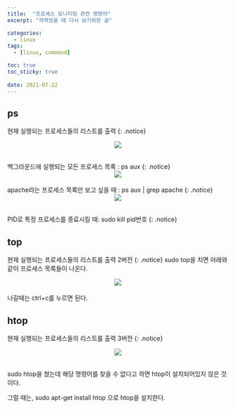```yaml
---
title:  "프로세스 모니터링 관련 명령어"
excerpt: "까먹었을 때 다시 보기위한 글"

categories: 
  - linux
tags:
  - [linux, command]

toc: true
toc_sticky: true
 
date: 2021-07-22
---
```



## ps

현재 실행되는 프로세스들의 리스트를 출력
{: .notice} 

<p align="center"><img src="https://user-images.githubusercontent.com/71758210/126618734-11c2c545-f2da-4f7f-80a1-61f017c77c9a.png"></p>
<br>
백그라운드에 실행되는 모든 프로세스 목록 : ps aux
{: .notice} 
<center><img src="https://user-images.githubusercontent.com/71758210/126618551-895a2089-0436-4cda-99b5-f1e787c56e0e.png"/></center>
<br>
apache라는 프로세스 목록만 보고 싶을 때 : ps aux | grep apache
{: .notice}
<center><img src="https://user-images.githubusercontent.com/71758210/126618949-d038048a-9dc6-4636-9d46-098ebe3cf78d.png"/></center>
<br>

PID로 특정 프로세스를 종료시킬 때: sudo kill pid번호
{: .notice}
<br>

## top

현재 실행되는 프로세스들의 리스트를 출력 2버전
{: .notice} 
sudo top을 치면 아래와 같이 프로세스 목록들이 나온다.
<center><img src="https://user-images.githubusercontent.com/71758210/126619711-53b7d77b-e763-4736-abbc-ee4194e3c4d4.png"/></center>
<br>
나갈때는 ctrl+c를 누르면 된다.


<br>

## htop

현재 실행되는 프로세스들의 리스트를 출력 3버전
{: .notice} 
<center><img src="https://user-images.githubusercontent.com/71758210/126619914-0cb0a08e-60ed-4e11-87f8-9735918fc6fe.png"/></center>
<br>

sudo htop을 쳤는데 해당 명령어를 찾을 수 없다고 하면 htop이 설치되어있지 않은 것이다.

그럴 때는, 
sudo apt-get install htop
으로 htop을 설치한다. 


